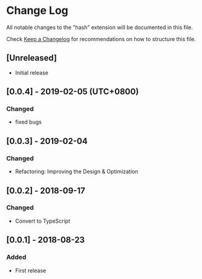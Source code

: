 # Change Log
All notable changes to the "hash" extension will be documented in this file.

Check [Keep a Changelog](http://keepachangelog.com/) for recommendations on how to structure this file.

## [Unreleased]
- Initial release

## [0.0.4] - 2019-02-05 (UTC+0800)
### Changed
- fixed bugs

## [0.0.3] - 2019-02-04
### Changed
- Refactoring: Improving the Design & Optimization

## [0.0.2] - 2018-09-17
### Changed
- Convert to TypeScript

## [0.0.1] - 2018-08-23
### Added
- First release